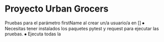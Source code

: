 # Proyecto Urban Grocers 

Pruebas para el parámetro firstName al crear un/a usuario/a en []
⦁	Necesitas tener instalados los paquetes pytest y request para ejecutar las pruebas.
⦁	Ejecuta todas la
